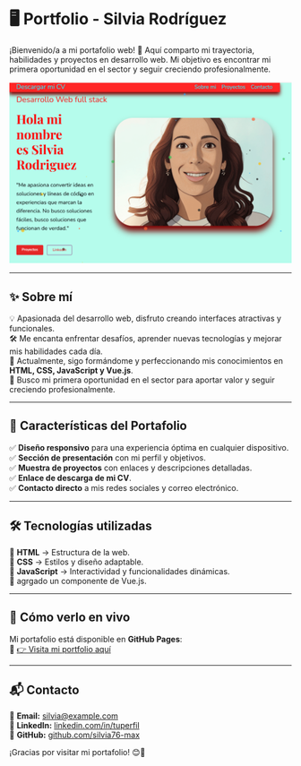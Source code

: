 # 🖥️ **Portfolio - Silvia Rodríguez**  

¡Bienvenido/a a mi portafolio web! 🚀 Aquí comparto mi trayectoria, habilidades y proyectos en desarrollo web. Mi objetivo es encontrar mi primera oportunidad en el sector y seguir creciendo profesionalmente.  

![Vista previa del portafolio](https://github.com/silvia76-max/portfolio-Silvia/blob/main/images/Captura%20de%20pantalla%202025-02-15%20184708.png)

---

## ✨ **Sobre mí**  
💡 Apasionada del desarrollo web, disfruto creando interfaces atractivas y funcionales.  
🛠️ Me encanta enfrentar desafíos, aprender nuevas tecnologías y mejorar mis habilidades cada día.  
🌱 Actualmente, sigo formándome y perfeccionando mis conocimientos en **HTML, CSS, JavaScript y Vue.js**.  
🎯 Busco mi primera oportunidad en el sector para aportar valor y seguir creciendo profesionalmente.  

---

## 🔹 **Características del Portafolio**  
✅ **Diseño responsivo** para una experiencia óptima en cualquier dispositivo.  
✅ **Sección de presentación** con mi perfil y objetivos.  
✅ **Muestra de proyectos** con enlaces y descripciones detalladas.  
✅ **Enlace de descarga de mi CV**.  
✅ **Contacto directo** a mis redes sociales y correo electrónico.  

---

## 🛠️ **Tecnologías utilizadas**  
🔹 **HTML** → Estructura de la web.  
🔹 **CSS** → Estilos y diseño adaptable.  
🔹 **JavaScript** → Interactividad y funcionalidades dinámicas.  
🔹 agrgado un componente de Vue.js.

---

## 🚀 **Cómo verlo en vivo**  
Mi portafolio está disponible en **GitHub Pages**:  
🔗 [👉 Visita mi portfolio aquí](https://silvia76-max.github.io/portfolio/)  

---

## 📬 **Contacto**  
📧 **Email:** silvia@example.com  
🔗 **LinkedIn:** [linkedin.com/in/tuperfil](https://linkedin.com/in/tuperfil)  
🐙 **GitHub:** [github.com/silvia76-max](https://github.com/silvia76-max)  

¡Gracias por visitar mi portafolio! 😊🚀  
